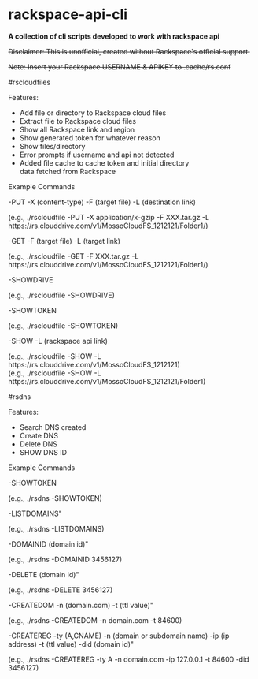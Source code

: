 rackspace-api-cli
===================
__A collection of cli scripts developed to work with rackspace api__  

~~Disclaimer: This is unofficial, created without Rackspace's official support.~~  

~~Note: Insert your Rackspace USERNAME & APIKEY to .cache/rs.conf~~  
  
#rscloudfiles

Features:
- Add file or directory to Rackspace cloud files
- Extract file to Rackspace cloud files
- Show all Rackspace link and region
- Show generated token for whatever reason
- Show files/directory
- Error prompts if username and api not detected
- Added file cache to cache token and initial directory  
  data fetched from Rackspace  
 
Example Commands

  -PUT  -X (content-type) -F (target file) -L (destination link)

  (e.g., ./rscloudfile -PUT -X application/x-gzip -F XXX.tar.gz  -L https:\/\/rs.clouddrive.com\/v1\/MossoCloudFS_1212121\/Folder1\/)

  -GET  -F (target file) -L (target link)

  (e.g., ./rscloudfile -GET -F XXX.tar.gz -L https:\/\/rs.clouddrive.com\/v1\/MossoCloudFS_1212121\/Folder1\/)

  -SHOWDRIVE

  (e.g., ./rscloudfile -SHOWDRIVE)

  -SHOWTOKEN

  (e.g., ./rscloudfile -SHOWTOKEN)

  -SHOW -L (rackspace api link)

  (e.g., ./rscloudfile -SHOW -L https:\/\/rs.clouddrive.com\/v1\/MossoCloudFS_1212121)  
  (e.g., ./rscloudfile -SHOW -L https:\/\/rs.clouddrive.com\/v1\/MossoCloudFS_1212121\/Folder1)

#rsdns

Features:
- Search DNS created
- Create DNS
- Delete DNS
- SHOW DNS ID
 
Example Commands
  
  -SHOWTOKEN  
  
  (e.g., ./rsdns -SHOWTOKEN)  
  
  -LISTDOMAINS"  
  
  (e.g., ./rsdns -LISTDOMAINS)  
  
  -DOMAINID (domain id)"  
  
  (e.g., ./rsdns -DOMAINID 3456127)  
  
  -DELETE (domain id)"

  (e.g., ./rsdns -DELETE 3456127)  
  
  -CREATEDOM  -n (domain.com) -t (ttl value)"  

  (e.g., ./rsdns -CREATEDOM -n domain.com -t 84600)  
  
  -CREATEREG  -ty (A,CNAME) -n (domain or subdomain name) -ip (ip address) -t (ttl value) -did (domain id)"  
  
  (e.g., ./rsdns -CREATEREG -ty A -n domain.com -ip 127.0.0.1 -t 84600 -did 3456127)  
  
